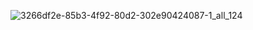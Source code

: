 ![3266df2e-85b3-4f92-80d2-302e90424087-1_all_124](https://github.com/user-attachments/assets/b3582eec-73a2-4168-9c5e-cf42ac35d1a8)
